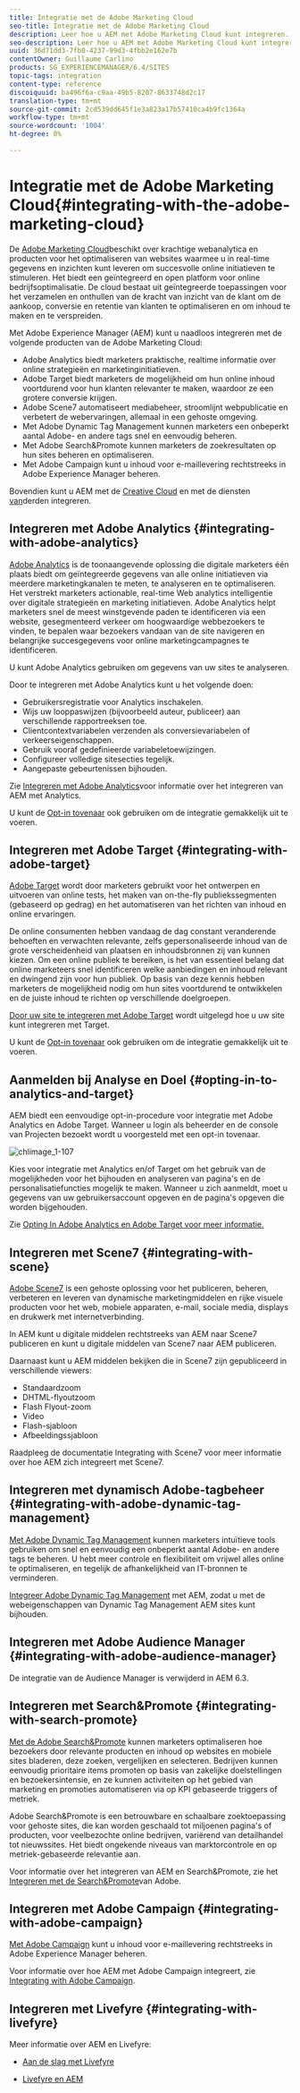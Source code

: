 ```yaml
---
title: Integratie met de Adobe Marketing Cloud
seo-title: Integratie met de Adobe Marketing Cloud
description: Leer hoe u AEM met Adobe Marketing Cloud kunt integreren.
seo-description: Leer hoe u AEM met Adobe Marketing Cloud kunt integreren.
uuid: 36d71dd3-7fb0-4237-99d3-4fbb2e162e7b
contentOwner: Guillaume Carlino
products: SG_EXPERIENCEMANAGER/6.4/SITES
topic-tags: integration
content-type: reference
discoiquuid: ba496f6a-c9aa-49b5-8207-8633748d2c17
translation-type: tm+mt
source-git-commit: 2cd539dd645f1e3a823a17b57410ca4b9fc1364a
workflow-type: tm+mt
source-wordcount: '1004'
ht-degree: 0%

---
```



# Integratie met de Adobe Marketing Cloud{#integrating-with-the-adobe-marketing-cloud}

De [Adobe Marketing Cloud](https://www.adobe.com/solutions/digital-marketing.html)beschikt over krachtige webanalytica en producten voor het optimaliseren van websites waarmee u in real-time gegevens en inzichten kunt leveren om succesvolle online initiatieven te stimuleren. Het biedt een geïntegreerd en open platform voor online bedrijfsoptimalisatie. De cloud bestaat uit geïntegreerde toepassingen voor het verzamelen en onthullen van de kracht van inzicht van de klant om de aankoop, conversie en retentie van klanten te optimaliseren en om inhoud te maken en te verspreiden.

Met Adobe Experience Manager (AEM) kunt u naadloos integreren met de volgende producten van de Adobe Marketing Cloud:

* Adobe Analytics biedt marketers praktische, realtime informatie over online strategieën en marketinginitiatieven.
* Adobe Target biedt marketers de mogelijkheid om hun online inhoud voortdurend voor hun klanten relevanter te maken, waardoor ze een grotere conversie krijgen.
* Adobe Scene7 automatiseert mediabeheer, stroomlijnt webpublicatie en verbetert de webervaringen, allemaal in een gehoste omgeving.
* Met Adobe Dynamic Tag Management kunnen marketers een onbeperkt aantal Adobe- en andere tags snel en eenvoudig beheren.
* Met Adobe Search&amp;Promote kunnen marketers de zoekresultaten op hun sites beheren en optimaliseren.
* Met Adobe Campaign kunt u inhoud voor e-maillevering rechtstreeks in Adobe Experience Manager beheren.

Bovendien kunt u AEM met de [Creative Cloud](/help/assets/aem-cc-integration-best-practices.md) en met de diensten [van](/help/sites-administering/third-party-services.md)derden integreren.

## Integreren met Adobe Analytics {#integrating-with-adobe-analytics}

[Adobe Analytics](https://www.omniture.com/en/products/analytics/sitecatalyst) is de toonaangevende oplossing die digitale marketers één plaats biedt om geïntegreerde gegevens van alle online initiatieven via meerdere marketingkanalen te meten, te analyseren en te optimaliseren. Het verstrekt marketers actionable, real-time Web analytics intelligentie over digitale strategieën en marketing initiatieven. Adobe Analytics helpt marketers snel de meest winstgevende paden te identificeren via een website, gesegmenteerd verkeer om hoogwaardige webbezoekers te vinden, te bepalen waar bezoekers vandaan van de site navigeren en belangrijke succesgegevens voor online marketingcampagnes te identificeren.

U kunt Adobe Analytics gebruiken om gegevens van uw sites te analyseren.

Door te integreren met Adobe Analytics kunt u het volgende doen:

* Gebruikersregistratie voor Analytics inschakelen.
* Wijs uw looppaswijzen (bijvoorbeeld auteur, publiceer) aan verschillende rapportreeksen toe.
* Clientcontextvariabelen verzenden als conversievariabelen of verkeerseigenschappen.
* Gebruik vooraf gedefinieerde variabeletoewijzingen.
* Configureer volledige sitesecties tegelijk.
* Aangepaste gebeurtenissen bijhouden.

Zie [Integreren met Adobe Analytics](/help/sites-administering/adobeanalytics.md)voor informatie over het integreren van AEM met Analytics.

U kunt de [Opt-in tovenaar](/help/sites-administering/opt-in.md) ook gebruiken om de integratie gemakkelijk uit te voeren.

## Integreren met Adobe Target {#integrating-with-adobe-target}

[Adobe Target](https://www.omniture.com/en/products/conversion/test-and-target) wordt door marketers gebruikt voor het ontwerpen en uitvoeren van online tests, het maken van on-the-fly publiekssegmenten (gebaseerd op gedrag) en het automatiseren van het richten van inhoud en online ervaringen.

De online consumenten hebben vandaag de dag constant veranderende behoeften en verwachten relevante, zelfs gepersonaliseerde inhoud van de grote verscheidenheid van plaatsen en inhoudsbronnen zij van kunnen kiezen. Om een online publiek te bereiken, is het van essentieel belang dat online marketeers snel identificeren welke aanbiedingen en inhoud relevant en dwingend zijn voor hun publiek. Op basis van deze kennis hebben marketers de mogelijkheid nodig om hun sites voortdurend te ontwikkelen en de juiste inhoud te richten op verschillende doelgroepen.

[Door uw site te integreren met Adobe Target](/help/sites-administering/target.md) wordt uitgelegd hoe u uw site kunt integreren met Target.

U kunt de [Opt-in tovenaar](/help/sites-administering/opt-in.md) ook gebruiken om de integratie gemakkelijk uit te voeren.

## Aanmelden bij Analyse en Doel {#opting-in-to-analytics-and-target}

AEM biedt een eenvoudige opt-in-procedure voor integratie met Adobe Analytics en Adobe Target. Wanneer u login als beheerder en de console van Projecten bezoekt wordt u voorgesteld met een opt-in tovenaar.

![chlimage_1-107](assets/chlimage_1-107.png)

Kies voor integratie met Analytics en/of Target om het gebruik van de mogelijkheden voor het bijhouden en analyseren van pagina&#39;s en de personalisatiefuncties mogelijk te maken. Wanneer u zich aanmeldt, moet u gegevens van uw gebruikersaccount opgeven en de pagina&#39;s opgeven die worden bijgehouden.

Zie [Opting In Adobe Analytics en Adobe Target voor meer informatie.](/help/sites-administering/opt-in.md)

## Integreren met Scene7 {#integrating-with-scene}

[Adobe Scene7](https://www.adobe.com/products/scene7.html) is een gehoste oplossing voor het publiceren, beheren, verbeteren en leveren van dynamische marketingmiddelen en rijke visuele producten voor het web, mobiele apparaten, e-mail, sociale media, displays en drukwerk met internetverbinding.

In AEM kunt u digitale middelen rechtstreeks van AEM naar Scene7 publiceren en kunt u digitale middelen van Scene7 naar AEM publiceren.

Daarnaast kunt u AEM middelen bekijken die in Scene7 zijn gepubliceerd in verschillende viewers:

* Standaardzoom
* DHTML-flyoutzoom
* Flash Flyout-zoom
* Video
* Flash-sjabloon
* Afbeeldingssjabloon

Raadpleeg de documentatie [](/help/sites-administering/scene7.md)Integrating with Scene7 voor meer informatie over hoe AEM zich integreert met Scene7.

## Integreren met dynamisch Adobe-tagbeheer {#integrating-with-adobe-dynamic-tag-management}

[Met Adobe Dynamic Tag Management](https://www.adobe.com/solutions/digital-marketing/dynamic-tag-management.html) kunnen marketers intuïtieve tools gebruiken om snel en eenvoudig een onbeperkt aantal Adobe- en andere tags te beheren. U hebt meer controle en flexibiliteit om vrijwel alles online te optimaliseren, en tegelijk de afhankelijkheid van IT-bronnen te verminderen.

[Integreer Adobe Dynamic Tag Management](/help/sites-administering/dtm.md) met AEM, zodat u met de webeigenschappen van Dynamic Tag Management AEM sites kunt bijhouden.

## Integreren met Adobe Audience Manager {#integrating-with-adobe-audience-manager}

De integratie van de Audience Manager is verwijderd in AEM 6.3.

## Integreren met Search&amp;Promote {#integrating-with-search-promote}

[Met de Adobe Search&amp;Promote](https://www.omniture.com/en/products/conversion/search-and-promote) kunnen marketers optimaliseren hoe bezoekers door relevante producten en inhoud op websites en mobiele sites bladeren, deze zoeken, vergelijken en selecteren. Bedrijven kunnen eenvoudig prioritaire items promoten op basis van zakelijke doelstellingen en bezoekersintensie, en ze kunnen activiteiten op het gebied van marketing en promoties automatiseren via op KPI gebaseerde triggers of metriek.

Adobe Search&amp;Promote is een betrouwbare en schaalbare zoektoepassing voor gehoste sites, die kan worden geschaald tot miljoenen pagina&#39;s of producten, voor veelbezochte online bedrijven, variërend van detailhandel tot nieuwssites. Het biedt ongekende niveaus van marktorcontrole en op metriek-gebaseerde relevantie aan.

Voor informatie over het integreren van AEM en Search&amp;Promote, zie het [Integreren met de Search&amp;Promote](/help/sites-administering/search-and-promote.md)van Adobe.

## Integreren met Adobe Campaign {#integrating-with-adobe-campaign}

[Met Adobe Campaign](https://www.adobe.com/solutions/campaign-management.html) kunt u inhoud voor e-maillevering rechtstreeks in Adobe Experience Manager beheren.

Voor informatie over hoe AEM met Adobe Campaign integreert, zie [Integrating with Adobe Campaign](/help/sites-administering/campaignstandard.md).

## Integreren met Livefyre {#integrating-with-livefyre}

Meer informatie over AEM en Livefyre:

* [Aan de slag met Livefyre](https://answers.livefyre.com/developers/getting-started)

* [Livefyre en AEM](https://answers.livefyre.com/product/livefyre-for-adobe-experience-manager-aem/livefyre-for-adobe-experience-manager/)

